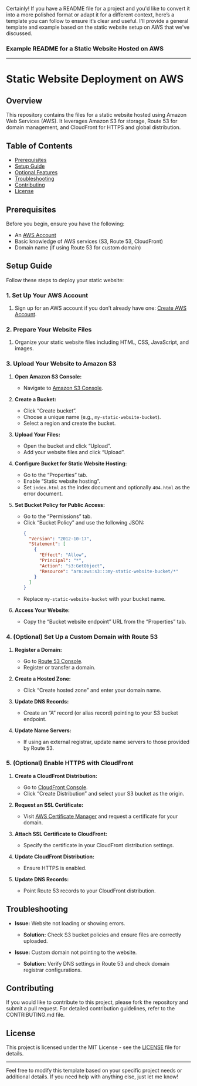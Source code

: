 Certainly! If you have a README file for a project and you'd like to convert it into a more polished format or adapt it for a different context, here’s a template you can follow to ensure it’s clear and useful. I'll provide a general template and example based on the static website setup on AWS that we've discussed.

### Example README for a Static Website Hosted on AWS

---

# Static Website Deployment on AWS

## Overview

This repository contains the files for a static website hosted using Amazon Web Services (AWS). It leverages Amazon S3 for storage, Route 53 for domain management, and CloudFront for HTTPS and global distribution.

## Table of Contents

- [Prerequisites](#prerequisites)
- [Setup Guide](#setup-guide)
- [Optional Features](#optional-features)
- [Troubleshooting](#troubleshooting)
- [Contributing](#contributing)
- [License](#license)

## Prerequisites

Before you begin, ensure you have the following:

- An [AWS Account](https://aws.amazon.com/free/)
- Basic knowledge of AWS services (S3, Route 53, CloudFront)
- Domain name (if using Route 53 for custom domain)

## Setup Guide

Follow these steps to deploy your static website:

### 1. Set Up Your AWS Account

1. Sign up for an AWS account if you don’t already have one: [Create AWS Account](https://aws.amazon.com/free/).

### 2. Prepare Your Website Files

1. Organize your static website files including HTML, CSS, JavaScript, and images.

### 3. Upload Your Website to Amazon S3

1. **Open Amazon S3 Console:**
   - Navigate to [Amazon S3 Console](https://s3.console.aws.amazon.com/s3/home).

2. **Create a Bucket:**
   - Click “Create bucket”.
   - Choose a unique name (e.g., `my-static-website-bucket`).
   - Select a region and create the bucket.

3. **Upload Your Files:**
   - Open the bucket and click “Upload”.
   - Add your website files and click “Upload”.

4. **Configure Bucket for Static Website Hosting:**
   - Go to the “Properties” tab.
   - Enable “Static website hosting”.
   - Set `index.html` as the index document and optionally `404.html` as the error document.

5. **Set Bucket Policy for Public Access:**
   - Go to the “Permissions” tab.
   - Click “Bucket Policy” and use the following JSON:
     ```json
     {
       "Version": "2012-10-17",
       "Statement": [
         {
           "Effect": "Allow",
           "Principal": "*",
           "Action": "s3:GetObject",
           "Resource": "arn:aws:s3:::my-static-website-bucket/*"
         }
       ]
     }
     ```
   - Replace `my-static-website-bucket` with your bucket name.

6. **Access Your Website:**
   - Copy the “Bucket website endpoint” URL from the “Properties” tab.

### 4. (Optional) Set Up a Custom Domain with Route 53

1. **Register a Domain:**
   - Go to [Route 53 Console](https://console.aws.amazon.com/route53/).
   - Register or transfer a domain.

2. **Create a Hosted Zone:**
   - Click “Create hosted zone” and enter your domain name.

3. **Update DNS Records:**
   - Create an “A” record (or alias record) pointing to your S3 bucket endpoint.

4. **Update Name Servers:**
   - If using an external registrar, update name servers to those provided by Route 53.

### 5. (Optional) Enable HTTPS with CloudFront

1. **Create a CloudFront Distribution:**
   - Go to [CloudFront Console](https://console.aws.amazon.com/cloudfront/).
   - Click “Create Distribution” and select your S3 bucket as the origin.

2. **Request an SSL Certificate:**
   - Visit [AWS Certificate Manager](https://console.aws.amazon.com/acm/home) and request a certificate for your domain.

3. **Attach SSL Certificate to CloudFront:**
   - Specify the certificate in your CloudFront distribution settings.

4. **Update CloudFront Distribution:**
   - Ensure HTTPS is enabled.

5. **Update DNS Records:**
   - Point Route 53 records to your CloudFront distribution.

## Troubleshooting

- **Issue:** Website not loading or showing errors.
  - **Solution:** Check S3 bucket policies and ensure files are correctly uploaded.

- **Issue:** Custom domain not pointing to the website.
  - **Solution:** Verify DNS settings in Route 53 and check domain registrar configurations.

## Contributing

If you would like to contribute to this project, please fork the repository and submit a pull request. For detailed contribution guidelines, refer to the CONTRIBUTING.md file.

## License

This project is licensed under the MIT License - see the [LICENSE](LICENSE) file for details.

---

Feel free to modify this template based on your specific project needs or additional details. If you need help with anything else, just let me know!
